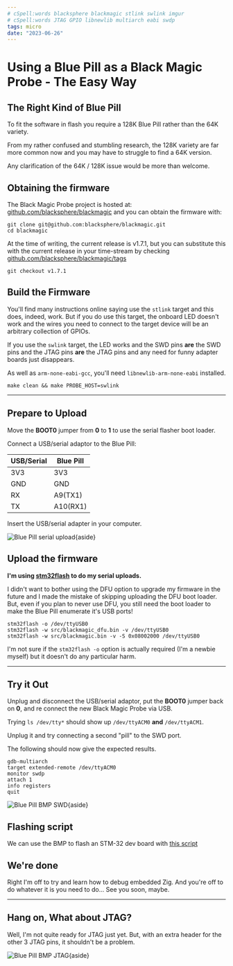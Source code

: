 ```yaml
---
# cSpell:words blacksphere blackmagic stlink swlink imgur
# cSpell:words JTAG GPIO libnewlib multiarch eabi swdp
tags: micro
date: "2023-06-26"
---
```

# Using a Blue Pill as a Black Magic Probe - The Easy Way

## The Right Kind of Blue Pill

To fit the software in flash you require a 128K Blue Pill rather than the 64K
variety.

From my rather confused and stumbling research, the 128K variety are far more
common now and you may have to struggle to find a 64K version.

Any clarification of the 64K / 128K issue would be more than welcome.

## Obtaining the firmware

The Black Magic Probe project is hosted at:
[github.com/blacksphere/blackmagic](https://github.com/blacksphere/blackmagic)
and you can obtain the firmware with:

```text
git clone git@github.com:blacksphere/blackmagic.git
cd blackmagic
```

At the time of writing, the current release is v1.7.1, but you can substitute
this with the current release in your time-stream by checking
[github.com/blacksphere/blackmagic/tags](https://github.com/blacksphere/blackmagic/tags)

```text
git checkout v1.7.1
```

## Build the Firmware

You'll find many instructions online saying use the `stlink` target and this
does, indeed, work. But if you do use this target, the onboard LED doesn't work
and the wires you need to connect to the target device will be an arbitrary
collection of GPIOs.

If you use the `swlink` target, the LED works and the SWD pins **are** the SWD
pins and the JTAG pins **are** the JTAG pins and any need for funny adapter
boards just disappears.

As well as `arm-none-eabi-gcc`, you'll need `libnewlib-arm-none-eabi` installed.

```text
make clean && make PROBE_HOST=swlink
```

--------------------------------------------------------------------------------

## Prepare to Upload

Move the **BOOT0** jumper from **0** to **1** to use the serial flasher boot
loader.

Connect a USB/serial adaptor to the Blue Pill:

| USB/Serial | Blue Pill |
| ---------- | --------- |
| 3V3        | 3V3       |
| GND        | GND       |
| RX         | A9(TX1)   |
| TX         | A10(RX1)  |

Insert the USB/serial adapter in your computer.

![Blue Pill serial upload](https://i.imgur.com/dKSzLko.jpg){aside}

## Upload the firmware

**I'm using [stm32flash](https://aur.archlinux.org/packages/stm32flash) to do my
serial uploads.**

I didn't want to bother using the DFU option to upgrade my firmware in the
future and I made the mistake of skipping uploading the DFU boot loader. But,
even if you plan to never use DFU, you still need the boot loader to make the
Blue Pill enumerate it's USB ports!

```text
stm32flash -o /dev/ttyUSB0
stm32flash -w src/blackmagic_dfu.bin -v /dev/ttyUSB0
stm32flash -w src/blackmagic.bin -v -S 0x08002000 /dev/ttyUSB0
```

I'm not sure if the `stm32flash -o` option is actually required (I'm a newbie
myself) but it doesn't do any particular harm.

--------------------------------------------------------------------------------

## Try it Out

Unplug and disconnect the USB/serial adaptor, put the **BOOT0** jumper back on
**0**, and re connect the new Black Magic Probe via USB.

Trying `ls /dev/tty*` should show up `/dev/ttyACM0` **and** `/dev/ttyACM1`.

Unplug it and try connecting a second "pill" to the SWD port.

The following should now give the expected results.

```text
gdb-multiarch
target extended-remote /dev/ttyACM0
monitor swdp
attach 1
info registers
quit
```

![Blue Pill BMP SWD](https://i.imgur.com/D0Xk3ND.jpg){aside}

## Flashing script

We can use the BMP to flash an STM-32 dev board with
[this script](https://github.com/andy-preston/avrnude/blob/master/scripts/bmp-flash)

## We're done

Right I'm off to try and learn how to debug embedded Zig. And you're off to do
whatever it is you need to do... See you soon, maybe.

--------------------------------------------------------------------------------

## Hang on, What about JTAG?

Well, I'm not quite ready for JTAG just yet. But, with an extra header for the
other 3 JTAG pins, it shouldn't be a problem.

![Blue Pill BMP JTAG](https://i.imgur.com/c0yRLfN.jpg){aside}
